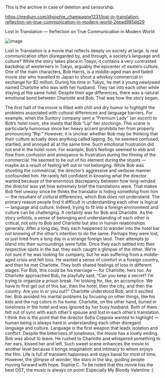 This is the archive in case of deletion and censorship. 

https://medium.com/@sophie_champagne1231/lost-in-translation-reflection-on-true-communication-in-modern-world-2eead985dd29

Lost in Translation — Reflection on True Communication in Modern World

![image](https://user-images.githubusercontent.com/86581871/132112924-cc62b259-ea2e-4f4e-a245-f39a1a80af16.png)

Lost in Translation is a movie that reflects deeply on society at large. 
Is real communication often disregarded by, and through, a society’s language and culture?
While the story takes place in Tokyo, it contains a very contrasted backdrop of westerners in Tokyo, arguably the epicenter of eastern culture. One of the main characters, Bob Harris, is a middle-aged man and faded movie star who travelled to Japan to shoot a whiskey commercial in exchange for $2 million. During his time in Tokyo, he met a young newlywed named Charlotte who was with her husband. They ran into each other while staying at the same hotel. Despite their age differences, there was a natural emotional bond between Charlotte and Bob. That was how the story began.

The first half of the movie is filled with chill and dry humor to highlight the problems associated with cultural differences and language barriers. For example, when the Suntory company sent a “Premium Lady” (an escort) to Bob’s hotel room, she insists that Bob “Lip” her stockings. This scene is particularly humorous since her heavy accent prohibits her from properly pronouncing “Rip.” However, it is unclear whether Bob may be thinking that their culture actually does anything called lipping. So, he seemed confused, startled, and annoyed all at the same time.
Such emotional frustration did not end in the hotel room. For example, Bob’s feelings seemed to ebb and flow from confusion and annoyance to frustration during the filming of the commercial. He seemed to be out of his element during the shoots — maybe as a result of feeling left out or not belonging. While Bob was shooting the commercial, the director’s aggressive and verbose manner confounded him. He rarely felt confident in knowing what the director wanted because of the enormous discrepancy between how long-winded the director was yet how extremely brief the translations were. That makes Bob feel uneasy since he thinks the translator is hiding something from him — the resultant of cultural differences, which Bob does not understand.
The primary reason people find it difficult in understanding each other is logical — language and culture. Indeed, trying to fit into a foreign environment and culture can be challenging. It certainly was for Bob and Charlotte. As the story unfolds, a sense of belonging and understanding of each other is critical, not only to Bob and Charlotte but also in human relationships generally. After a long day, they each happened to wander into the hotel bar not knowing of the other’s intention to do the same. Perhaps they were lost, or just tired from a long day in a strange foreign land. Their attempts to blend into their surroundings were futile. Once they each settled into their respective spots in the bar, they each caught a glimpse of the other. We’re not sure if he was looking for company, but he was suffering from a middle-aged crisis and felt loss. He wanted a sense of comfort in a foreign country, and then he met Charlotte. They both shared feelings of loss in different stages.
For Bob, this could be his marriage — for Charlotte, hers too. As Charlotte approached Bob, he playfully said, “Can you keep a secret? I’m trying to organize a prison break. I’m looking for, like, an accomplice. We have to first get out of this bar, then the hotel, then the city, and then the country. Are you in or you out?” Charlotte understood Bob, and it excited her. Bob avoided his marital problems by focusing on other things, like his kids and the rug colors in his home. Charlotte, on the other hand, buried in loneliness in the hotel and was ignored by her busy husband. Both of them felt out of sync with each other’s spouse and lost in each other’s translation. I think this is the point that the director Sofia Coppola wanted to highlight — human being is always hard in understanding each other disregard language and culture. Language is the first weapon that leads isolation and conflict.
Despite the bitterness of loneliness, the movie has a lovely ending. Bob was about to leave. He rushed to Charlotte and whispered something to her ears, kissed her and left. Such sweet scene enhances the movie to another level because it brings imagination and intimacy to whom enjoys the film.
Life is full of transient happiness and stays banal for most of time. However, the glimpse of wonder, like stars in the sky, guiding people moving forward with hope.
Sophie C.
To be noted that this movie has the best OST, the music is always on point:
Especially My Bloody Valentine :)

